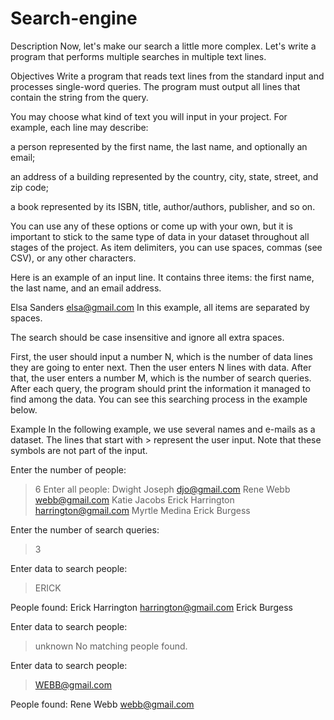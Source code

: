 # Search-engine
Description
Now, let's make our search a little more complex. Let's write a program that performs multiple searches in multiple text lines.

Objectives
Write a program that reads text lines from the standard input and processes single-word queries. The program must output all lines that contain the string from the query.

You may choose what kind of text you will input in your project. For example, each line may describe:

a person represented by the first name, the last name, and optionally an email;

an address of a building represented by the country, city, state, street, and zip code;

a book represented by its ISBN, title, author/authors, publisher, and so on.

You can use any of these options or come up with your own, but it is important to stick to the same type of data in your dataset throughout all stages of the project. As item delimiters, you can use spaces, commas (see CSV), or any other characters.

Here is an example of an input line. It contains three items: the first name, the last name, and an email address.

Elsa Sanders elsa@gmail.com
In this example, all items are separated by spaces.

The search should be case insensitive and ignore all extra spaces.

First, the user should input a number N, which is the number of data lines they are going to enter next. Then the user enters N lines with data. After that, the user enters a number M, which is the number of search queries. After each query, the program should print the information it managed to find among the data. You can see this searching process in the example below.

Example
In the following example, we use several names and e-mails as a dataset. The lines that start with > represent the user input. Note that these symbols are not part of the input.

Enter the number of people:
> 6
Enter all people:
> Dwight Joseph djo@gmail.com
> Rene Webb webb@gmail.com
> Katie Jacobs
> Erick Harrington harrington@gmail.com
> Myrtle Medina
> Erick Burgess

Enter the number of search queries:
> 3

Enter data to search people:
> ERICK

People found:
Erick Harrington harrington@gmail.com
Erick Burgess

Enter data to search people:
> unknown
No matching people found.

Enter data to search people:
> WEBB@gmail.com

People found:
Rene Webb webb@gmail.com
